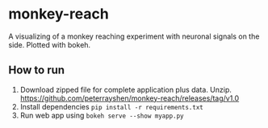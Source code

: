 # monkey-reach
A visualizing of a monkey reaching experiment with neuronal signals on the side. Plotted with bokeh.
## How to run
1. Download zipped file for complete application plus data. Unzip. https://github.com/peterrayshen/monkey-reach/releases/tag/v1.0
2. Install dependencies `pip install -r requirements.txt`
3. Run web app using `bokeh serve --show myapp.py`
